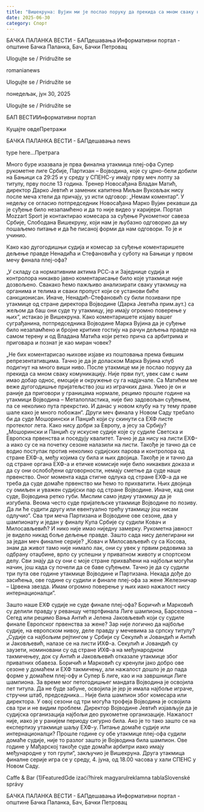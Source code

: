 ```yaml
---
title: "Вишекруна: Вујин ми је послао поруку да прекида са мном сваку коминикацију"
date: 2025-06-30
category: Спорт
---
```


БАЧКА ПАЛАНКА ВЕСТИ - БАПдешавања Информативни портал - општине Бачка Паланка, Бач, Бачки Петровац

Ulogujte se / Pridružite se

romanianews

Ulogujte se / Pridružite se

понедељак, јун 30, 2025

Ulogujte se / Pridružite se

БАП ВЕСТИИнформативни портал

Куцајте овдеПретражи

БАЧКА ПАЛАНКА ВЕСТИ - БАПдешавања news

type here...Претрага

Много буре изазвала је прва финална утакмица плеј-офа Супер рукометне лиге Србије, Партизан – Војводина, које су црно-бели добили на Бањици са 29:25 и у среду у СПЕНС-у имају прву меч лопту за титулу, прву после 13 година.
Тренер Новосађана Владан Матић, директор Дарко Јевтић и заменик капитена Миљан Вуковљак нису после меча хтели да причају, уз исти одговор: „Немам коментар“. У недељу се огласио потпредседник Новосађана Марко Вујин рекавши да је суђење било незапамћено и да то није видео у каријери.
Портал Mozzart Sport је контактирао комесара за суђење Рукометног савеза Србије, Слободана Вишекруну, који нам је љубазно одговорио да му пошаљемо питање и да ће писаној форми да нам одговори. То је и учинио.


Како као дугогодишњи судија и комесар за суђење коментаришете дељење правде Ненадића и Стефановића у суботу на Бањици у првом мечу финала плеј-офа?


„У складу са нормативним актима РСС-а и Заједнице судија и контролора никакво јавно коментарисање било које утакмице није дозвољено. Свакако ћемо пажљиво анализирати сваку утакмицу на органима и телима и сваки пропуст који се установи биће санкционисан. Иначе, Ненадић-Стефановић су били позивани пре утакмице од стране директора Војводине (Дарка Јевтића прим.аут.) са жељом да баш они суде ту утакмицу, јер имају огромно поверење у њих“, истакао је Вишекруна.
Како коментаришете изјаву вашег суграђанина, потпредседника Војводине Марка Вујина да је суђење било незапамћено и бројне критике гостију на рачун дељења правде на самом терену и од Владана Матића који ретко прича са арбитрима и приговара и познат је као миран човек?


„Не бих коментарисао њихове изјаве из поштовања према бившим репрезентативцима. Тачно је да је доласком Марка Вујина клуб подигнут на много виши ниво. После утакмице ми је послао поруку да прекида са мном сваку комуникацију. Није први пут, увек сам с њим имао добар однос, емоције и окружење су га надјачале. Са Матићем ме веже дугогодишње пријатељство још из играчких дана. Умео је он и раније да приговори у границама нормале, рецимо прошле године на утакмици Војводина – Металопластика, није био задовољан суђењем, па се неколико пута прекрстио. И данас у новом клубу на ту тему праве шале како је много побожан“.
Други меч финала у Новом Саду требало би да суде Мошорински и Панџић који су скинути са ЕХФ листе протеклог лета. Како нису добри за Европу, а јесу за Србију?
„Мошорински и Панџић су искусне судије које су судиле Светска и Европска првенства и поседују квалитет. Тачно је да нису на листи ЕХФ-а иако су се на почетку сезоне налазили на листи. Такође је тачно да се водио поступак против неколико судијских парова и контролора од стране ЕХФ-а, међу којима су била и њих двојица. Такође је и тачно да од стране органа ЕХФ-а и етичке комисије није било никаквих доказа и да су они ослобођени одговорности, немају сметње да суде наше првенство. Оног момента када стигне одлука од стране ЕХФ-а да не треба да суде домаће првенство ми ћемо то прихватити. Њих двојица су омиљен и уважен судијски пар од стране Војводине. Иначе, кад они суде, Војводина ретко губи. Мислим само једну утакмицу да је изгубила. Веома често суде пријатељске утакмице Војводине по позиву. Да ли ће судити другу или евентуално трећу утакмицу још нисам одлучио“.
Сва три меча Партизана и Војводине ове сезоне, два у шампионату и један у финалу Купа Србије су судили Ковач и Милосављевић? И нико није имао ниједну замерку. Рукометна јавност је видело никад боље дељење правде. Зашто сада нису делегирани ни за један меч финалне серије?
„Ковач и Милосављевић су са Косова, знам да живот тамо није нимало лак, они су увек у првим редовима за одбрану отаџбине, врло су успешни у приватном животу и спортском делу. Сви знају да су они с моје стране прихваћени на најбољи могући начин, још када су почели да се баве суђењем. Тачно је да су судили три пута ове године утакмице Војводине и Партизана. Некада дође до засићења, ове године су судили и финале плеј-офа за жене Железничар – Црвена звезда. Имам огромно поверење у њих иако нажалост нису интернационалци”.


Зашто наше ЕХФ судије не суде финале плеј-офа? Боричић и Марковић су делили правду у реваншу четвртфинала Лиге шампиона, Барселона – Сегед или рецимо Вања Антић и Јелена Јаковљевић који су судиле финале Европског првенства за жене? Зар није логично да најбоље судије, на европском нивоу, деле правду у мечевима за српску титулу?
„Судије са најбољим рејтингом у Србији су Секулић и Јовандић и Антић и Јаковљевић, налазе се на листи ИХФ-а. Секулић и Јовандић су заузети, номиновани су од стране ИХФ-а на међународном такмичењеу, док су Антић и Јаковљевић отказале утакмице због приватних обавеза. Боричић и Марковић су кренули јако добро ове сезоне у домаћем и ЕХФ такмичењу, али нажалост дошло је до пада форме у домаћем плеј-офу и Супер Б лиге, као и на завршници Лиге шампиона. За време мог петогодишњег мандата Војводина је освојила пет титула. Да не буде забуне, освојила је јер је имала најбоље играче, стручни штаб, председника… Није била шампион због комесара или директора. У овој сезони од три могућа трофеја Војводина је освојила сва три и не видим проблем. Директор Војводине Јевтић изјављује да је судијска организација најбољи део рукометне организације. Нажалост није, иако је у ранијем периоду сигурно била. Ако је то тако зашто се на експертизу утакмице шаљу ЕХФ-у. Питање домаће судије или интернационалци? Прошле године су обе утакмице плеј-офа судили домаће судије, није то разлог зашто је Војводина била шампион. Ове године у Мађарској такође суде домаћи арбитри иако имају међународне у топ групи“, закључио је Вишекруна.
Друга утакмица финалне серије игра се у среду, 4. јуна, од 18.00 часова у хали СПЕНС у Новом Саду.

Caffe & Bar (1)FeaturedGde izaći?hírek magyarulreklamna tablaSlovenské správy

БАЧКА ПАЛАНКА ВЕСТИ - БАПдешавања Информативни портал - општине Бачка Паланка, Бач, Бачки Петровац
